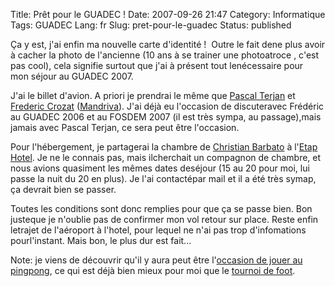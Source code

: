 Title: Prêt pour le GUADEC !
Date: 2007-09-26 21:47
Category: Informatique
Tags: GUADEC
Lang: fr
Slug: pret-pour-le-guadec
Status: published

Ça y est, j'ai enfin ma nouvelle carte d'identité !  Outre le fait dene plus avoir à cacher la photo de l'ancienne (10 ans à se trainer une photoatroce , c'est pas cool), cela signifie surtout que j'ai à présent tout lenécessaire pour  mon séjour au GUADEC 2007.

J'ai le billet d'avion. A priori je prendrai le même que [Pascal Terjan](http://fasmz.org/%7Epterjan/) et [Frederic Crozat](http://twinpeaks.dyndns.org/blog/) ([Mandriva](http://www.mandriva.com/)). J'ai déjà eu l'occasion de discuteravec Frédéric au GUADEC 2006 et au FOSDEM 2007 (il est très sympa, au passage),mais jamais avec Pascal Terjan, ce sera peut être l'occasion.

Pour l'hébergement, je partagerai la chambre de [Christian Barbato](http://christianb.altervista.org/) à l'[Etap Hotel](http://www.etaphotels.com/). Je ne le connais pas, mais ilcherchait un compagnon de chambre, et nous avions quasiment les mêmes dates deséjour (15 au 20 pour moi, lui passe la nuit du 20 en plus). Je l'ai contactépar mail et il a été très symap, ça devrait bien se passer.

Toutes les conditions sont donc remplies pour que ça se passe bien. Bon justeque je n'oublie pas de confirmer mon vol retour sur place. Reste enfin letrajet de l'aéroport à l'hotel, pour lequel ne n'ai pas trop d'infomations pourl'instant. Mais bon, le plus dur est fait...

Note: je viens de découvrir qu'il y aura peut être l'[occasion de jouer au pingpong](http://live.gnome.org/GUADEC/2007/PingPong), ce qui est déjà bien mieux pour moi que le [tournoi de foot](http://live.gnome.org/GUADEC/2007/FootballMatch).
